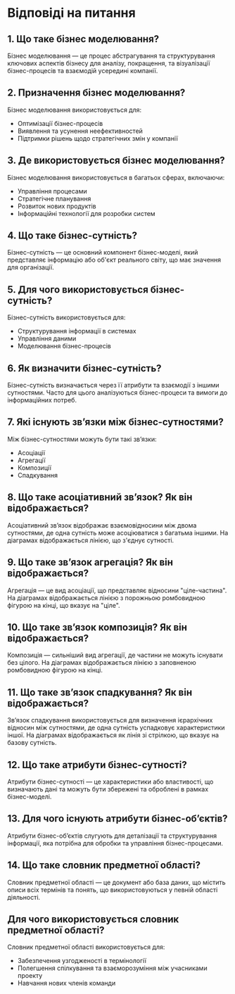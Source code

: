 # Відповіді на питання

## 1. Що таке бізнес моделювання?
Бізнес моделювання — це процес абстрагування та структурування ключових аспектів бізнесу для аналізу, покращення, та візуалізації бізнес-процесів та взаємодій усередині компанії.

## 2. Призначення бізнес моделювання?
Бізнес моделювання використовується для:
- Оптимізації бізнес-процесів
- Виявлення та усунення неефективностей
- Підтримки рішень щодо стратегічних змін у компанії

## 3. Де використовується бізнес моделювання?
Бізнес моделювання використовується в багатьох сферах, включаючи:
- Управління процесами
- Стратегічне планування
- Розвиток нових продуктів
- Інформаційні технології для розробки систем

## 4. Що таке бізнес-сутність?
Бізнес-сутність — це основний компонент бізнес-моделі, який представляє інформацію або об'єкт реального світу, що має значення для організації.

## 5. Для чого використовується бізнес-сутність?
Бізнес-сутність використовується для:
- Структурування інформації в системах
- Управління даними
- Моделювання бізнес-процесів

## 6. Як визначити бізнес-сутність?
Бізнес-сутність визначається через її атрибути та взаємодії з іншими сутностями. Часто для цього аналізуються бізнес-процеси та вимоги до інформаційних потреб.

## 7. Які існують зв’язки між бізнес-сутностями?
Між бізнес-сутностями можуть бути такі зв’язки:
- Асоціації
- Агрегації
- Композиції
- Спадкування

## 8. Що таке асоціативний зв’язок? Як він відображається?
Асоціативний зв’язок відображає взаємовідносини між двома сутностями, де одна сутність може асоціюватися з багатьма іншими. На діаграмах відображається лінією, що з'єднує сутності.

## 9. Що таке зв’язок агрегація? Як він відображається?
Агрегація — це вид асоціації, що представляє відносини "ціле-частина". На діаграмах відображається лінією з порожньою ромбовидною фігурою на кінці, що вказує на "ціле".

## 10. Що таке зв’язок композиція? Як він відображається?
Композиція — сильніший вид агрегації, де частини не можуть існувати без цілого. На діаграмах відображається лінією з заповненою ромбовидною фігурою на кінці.

## 11. Що таке зв’язок спадкування? Як він відображається?
Зв’язок спадкування використовується для визначення ієрархічних відносин між сутностями, де одна сутність успадковує характеристики іншої. На діаграмах відображається як лінія зі стрілкою, що вказує на базову сутність.

## 12. Що таке атрибути бізнес-сутності?
Атрибути бізнес-сутності — це характеристики або властивості, що визначають дані та можуть бути збережені та оброблені в рамках бізнес-моделі.

## 13. Для чого існують атрибути бізнес-об’єктів?
Атрибути бізнес-об’єктів слугують для деталізації та структурування інформації, яка потрібна для обробки та управління бізнес-процесами.

## 14. Що таке словник предметної області?
Словник предметної області — це документ або база даних, що містить описи всіх термінів та понять, що використовуються у певній області діяльності.

## Для чого використовується словник предметної області?
Словник предметної області використовується для:
- Забезпечення узгодженості в термінології
- Полегшення спілкування та взаєморозуміння між учасниками проекту
- Навчання нових членів команди
